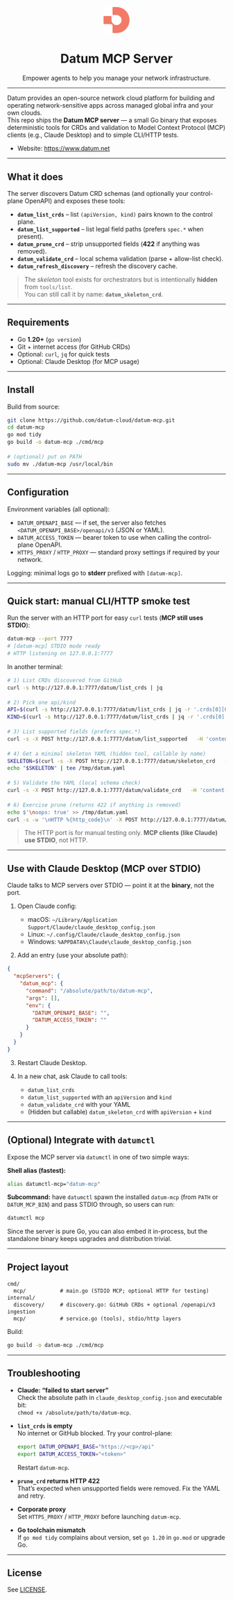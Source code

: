 <p align="center">
  <img width="60" src="assets/logo.png" alt="Datum logo">
</p>

<h1 align="center">Datum MCP Server</h1>

<p align="center">
  Empower agents to help you manage your network infrastructure.
</p>

---

Datum provides an open-source network cloud platform for building and operating network-sensitive apps across managed global infra and your own clouds.  
This repo ships the <strong>Datum MCP server</strong> — a small Go binary that exposes deterministic tools for CRDs and validation to Model Context Protocol (MCP) clients (e.g., Claude Desktop) and to simple CLI/HTTP tests.

- Website: https://www.datum.net

---

## What it does

The server discovers Datum CRD schemas (and optionally your control-plane OpenAPI) and exposes these tools:

- <strong>`datum_list_crds`</strong> – list `(apiVersion, kind)` pairs known to the control plane.
- <strong>`datum_list_supported`</strong> – list legal field paths (prefers `spec.*` when present).
- <strong>`datum_prune_crd`</strong> – strip unsupported fields (**422** if anything was removed).
- <strong>`datum_validate_crd`</strong> – local schema validation (parse + allow-list check).
- <strong>`datum_refresh_discovery`</strong> – refresh the discovery cache.

> The <em>skeleton</em> tool exists for orchestrators but is intentionally <strong>hidden</strong> from `tools/list`.  
> You can still call it by name: <strong>`datum_skeleton_crd`</strong>.

---

## Requirements

- Go <strong>1.20+</strong> (`go version`)
- Git + internet access (for GitHub CRDs)
- Optional: `curl`, `jq` for quick tests
- Optional: Claude Desktop (for MCP usage)

---

## Install

Build from source:

```bash
git clone https://github.com/datum-cloud/datum-mcp.git
cd datum-mcp
go mod tidy
go build -o datum-mcp ./cmd/mcp

# (optional) put on PATH
sudo mv ./datum-mcp /usr/local/bin
```

---

## Configuration

Environment variables (all optional):

- `DATUM_OPENAPI_BASE` — if set, the server also fetches `<DATUM_OPENAPI_BASE>/openapi/v3` (JSON or YAML).
- `DATUM_ACCESS_TOKEN` — bearer token to use when calling the control-plane OpenAPI.
- `HTTPS_PROXY` / `HTTP_PROXY` — standard proxy settings if required by your network.

Logging: minimal logs go to <strong>stderr</strong> prefixed with `[datum-mcp]`.

---

## Quick start: manual CLI/HTTP smoke test

Run the server with an HTTP port for easy `curl` tests (<strong>MCP still uses STDIO</strong>):

```bash
datum-mcp --port 7777
# [datum-mcp] STDIO mode ready
# HTTP listening on 127.0.0.1:7777
```

In another terminal:

```bash
# 1) List CRDs discovered from GitHub
curl -s http://127.0.0.1:7777/datum/list_crds | jq

# 2) Pick one api/kind
API=$(curl -s http://127.0.0.1:7777/datum/list_crds | jq -r '.crds[0][0]')
KIND=$(curl -s http://127.0.0.1:7777/datum/list_crds | jq -r '.crds[0][1]')

# 3) List supported fields (prefers spec.*)
curl -s -X POST http://127.0.0.1:7777/datum/list_supported   -H 'content-type: application/json'   -d "{"apiVersion":"$API","kind":"$KIND"}" | jq

# 4) Get a minimal skeleton YAML (hidden tool, callable by name)
SKELETON=$(curl -s -X POST http://127.0.0.1:7777/datum/skeleton_crd   -H 'content-type: application/json'   -d "{"apiVersion":"$API","kind":"$KIND"}" | jq -r .yaml)
echo "$SKELETON" | tee /tmp/datum.yaml

# 5) Validate the YAML (local schema check)
curl -s -X POST http://127.0.0.1:7777/datum/validate_crd   -H 'content-type: application/json'   -d "{"yaml":$(jq -Rs . </tmp/datum.yaml)}" | jq

# 6) Exercise prune (returns 422 if anything is removed)
echo $'\noops: true' >> /tmp/datum.yaml
curl -s -w '\nHTTP %{http_code}\n' -X POST http://127.0.0.1:7777/datum/prune_crd   -H 'content-type: application/json'   -d "{"yaml":$(jq -Rs . </tmp/datum.yaml)}"
```

> The HTTP port is for manual testing only. <strong>MCP clients (like Claude) use STDIO</strong>, not HTTP.

---

## Use with Claude Desktop (MCP over STDIO)

Claude talks to MCP servers over STDIO — point it at the <strong>binary</strong>, not the port.

1. Open Claude config:
   - macOS: `~/Library/Application Support/Claude/claude_desktop_config.json`  
   - Linux: `~/.config/Claude/claude_desktop_config.json`  
   - Windows: `%APPDATA%\Claude\claude_desktop_config.json`

2. Add an entry (use your absolute path):

```json
{
  "mcpServers": {
    "datum_mcp": {
      "command": "/absolute/path/to/datum-mcp",
      "args": [],
      "env": {
        "DATUM_OPENAPI_BASE": "",
        "DATUM_ACCESS_TOKEN": ""
      }
    }
  }
}
```

3. Restart Claude Desktop.

4. In a new chat, ask Claude to call tools:
   - `datum_list_crds`
   - `datum_list_supported` with an `apiVersion` and `kind`
   - `datum_validate_crd` with your YAML
   - (Hidden but callable) `datum_skeleton_crd` with `apiVersion` + `kind`

---

## (Optional) Integrate with `datumctl`

Expose the MCP server via `datumctl` in one of two simple ways:

**Shell alias (fastest):**
```bash
alias datumctl-mcp="datum-mcp"
```

**Subcommand:** have `datumctl` spawn the installed `datum-mcp` (from `PATH` or `DATUM_MCP_BIN`) and pass STDIO through, so users can run:
```bash
datumctl mcp
```

Since the server is pure Go, you can also embed it in-process, but the standalone binary keeps upgrades and distribution trivial.

---

## Project layout

```
cmd/
  mcp/           # main.go (STDIO MCP; optional HTTP for testing)
internal/
  discovery/     # discovery.go: GitHub CRDs + optional /openapi/v3 ingestion
  mcp/           # service.go (tools), stdio/http layers
```

Build:

```bash
go build -o datum-mcp ./cmd/mcp
```

---

## Troubleshooting

- <strong>Claude: “failed to start server”</strong>  
  Check the absolute path in `claude_desktop_config.json` and executable bit:  
  `chmod +x /absolute/path/to/datum-mcp`.

- <strong>`list_crds` is empty</strong>  
  No internet or GitHub blocked. Try your control-plane:
  ```bash
  export DATUM_OPENAPI_BASE="https://<cp>/api"
  export DATUM_ACCESS_TOKEN="<token>"
  ```
  Restart `datum-mcp`.

- <strong>`prune_crd` returns HTTP 422</strong>  
  That’s expected when unsupported fields were removed. Fix the YAML and retry.

- <strong>Corporate proxy</strong>  
  Set `HTTPS_PROXY` / `HTTP_PROXY` before launching `datum-mcp`.

- <strong>Go toolchain mismatch</strong>  
  If `go mod tidy` complains about version, set `go 1.20` in `go.mod` or upgrade Go.

---

## License

See [LICENSE](./LICENSE).
